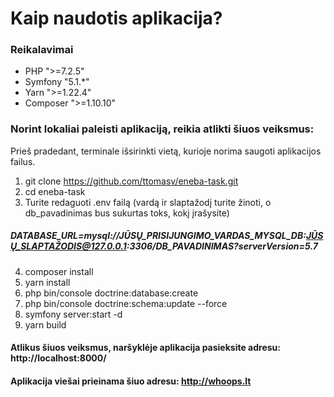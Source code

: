 # Kaip naudotis aplikacija?
### Reikalavimai
-  PHP ">=7.2.5"
-  Symfony "5.1.*"
-  Yarn ">=1.22.4"
-  Composer ">=1.10.10"

### Norint lokaliai paleisti aplikaciją, reikia atlikti šiuos veiksmus:
   Prieš pradedant, terminale išsirinkti vietą, kurioje norima saugoti aplikacijos failus.
1. git clone https://github.com/ttomasv/eneba-task.git
2. cd eneba-task
3. Turite redaguoti .env failą (vardą ir slaptažodį turite žinoti, o db_pavadinimas bus sukurtas toks, kokį įrašysite)
##### DATABASE_URL=mysql://JŪSŲ_PRISIJUNGIMO_VARDAS_MYSQL_DB:JŪSŲ_SLAPTAŽODIS@127.0.0.1:3306/DB_PAVADINIMAS?serverVersion=5.7
4. composer install
5. yarn install
6. php bin/console doctrine:database:create
7. php bin/console doctrine:schema:update --force
8. symfony server:start -d
9. yarn build
#### Atlikus šiuos veiksmus, naršyklėje aplikacija pasieksite adresu: http://localhost:8000/
#### Aplikacija viešai prieinama šiuo adresu: http://whoops.lt
